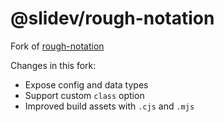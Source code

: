 # @slidev/rough-notation

Fork of [rough-notation](https://github.com/rough-stuff/rough-notation)

Changes in this fork:

- Expose config and data types
- Support custom `class` option
- Improved build assets with `.cjs` and `.mjs`
